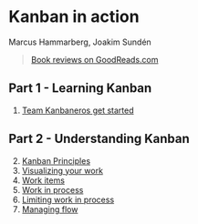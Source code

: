 # Kanban in action

Marcus Hammarberg, Joakim Sundén

>[Book reviews on GoodReads.com](https://www.goodreads.com/book/show/17789383-kanban-in-action)

## Part 1 - Learning Kanban

1. [Team Kanbaneros get started](01_kanbaneros.md)

## Part 2 - Understanding Kanban

2. [Kanban Principles](02_kanban_principles.md)
3. [Visualizing your work](03_visualizing_your_work.md)
4. [Work items](04_work_items.md)
5. [Work in process](05_work_in_process.md)
6. [Limiting work in process](06_limiting_work_in_process.md)
7. [Managing flow](07_managing_flow.md)
